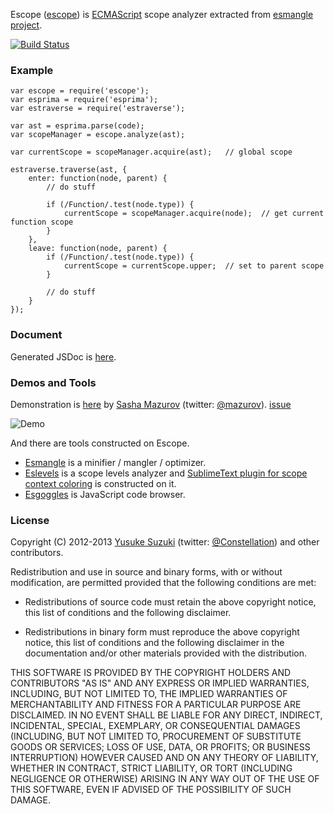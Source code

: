 Escope ([escope](http://github.com/estools/escope)) is
[ECMAScript](http://www.ecma-international.org/publications/standards/Ecma-262.htm)
scope analyzer extracted from [esmangle project](http://github.com/estools/esmangle).

[![Build Status](https://travis-ci.org/estools/escope.png?branch=master)](https://travis-ci.org/estools/escope)

### Example

    var escope = require('escope');
    var esprima = require('esprima');
    var estraverse = require('estraverse');
    
    var ast = esprima.parse(code);
    var scopeManager = escope.analyze(ast);
    
    var currentScope = scopeManager.acquire(ast);   // global scope

    estraverse.traverse(ast, {
        enter: function(node, parent) {
            // do stuff
            
            if (/Function/.test(node.type)) {
                currentScope = scopeManager.acquire(node);  // get current function scope
            }
        },
        leave: function(node, parent) {
            if (/Function/.test(node.type)) {
                currentScope = currentScope.upper;  // set to parent scope
            }
            
            // do stuff
        }
    });

### Document

Generated JSDoc is [here](http://estools.github.io/escope/).

### Demos and Tools

Demonstration is [here](http://mazurov.github.io/escope-demo/) by [Sasha Mazurov](https://github.com/mazurov) (twitter: [@mazurov](http://twitter.com/mazurov)). [issue](https://github.com/estools/escope/issues/14)

![Demo](https://f.cloud.github.com/assets/75759/462920/7aa6dd40-b4f5-11e2-9f07-9f4e8d0415f9.gif)


And there are tools constructed on Escope.

- [Esmangle](https://github.com/estools/esmangle) is a minifier / mangler / optimizer.
- [Eslevels](https://github.com/mazurov/eslevels) is a scope levels analyzer and [SublimeText plugin for scope context coloring](https://github.com/mazurov/sublime-levels) is constructed on it.
- [Esgoggles](https://github.com/keeyipchan/esgoggles) is JavaScript code browser.


### License

Copyright (C) 2012-2013 [Yusuke Suzuki](http://github.com/Constellation)
 (twitter: [@Constellation](http://twitter.com/Constellation)) and other contributors.

Redistribution and use in source and binary forms, with or without
modification, are permitted provided that the following conditions are met:

  * Redistributions of source code must retain the above copyright
    notice, this list of conditions and the following disclaimer.

  * Redistributions in binary form must reproduce the above copyright
    notice, this list of conditions and the following disclaimer in the
    documentation and/or other materials provided with the distribution.

THIS SOFTWARE IS PROVIDED BY THE COPYRIGHT HOLDERS AND CONTRIBUTORS "AS IS"
AND ANY EXPRESS OR IMPLIED WARRANTIES, INCLUDING, BUT NOT LIMITED TO, THE
IMPLIED WARRANTIES OF MERCHANTABILITY AND FITNESS FOR A PARTICULAR PURPOSE
ARE DISCLAIMED. IN NO EVENT SHALL <COPYRIGHT HOLDER> BE LIABLE FOR ANY
DIRECT, INDIRECT, INCIDENTAL, SPECIAL, EXEMPLARY, OR CONSEQUENTIAL DAMAGES
(INCLUDING, BUT NOT LIMITED TO, PROCUREMENT OF SUBSTITUTE GOODS OR SERVICES;
LOSS OF USE, DATA, OR PROFITS; OR BUSINESS INTERRUPTION) HOWEVER CAUSED AND
ON ANY THEORY OF LIABILITY, WHETHER IN CONTRACT, STRICT LIABILITY, OR TORT
(INCLUDING NEGLIGENCE OR OTHERWISE) ARISING IN ANY WAY OUT OF THE USE OF
THIS SOFTWARE, EVEN IF ADVISED OF THE POSSIBILITY OF SUCH DAMAGE.
